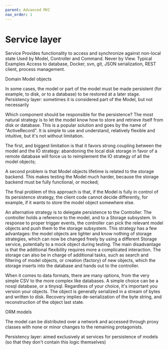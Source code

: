 ```yaml
---
parent: Advanced MVC
nav_order: 1
---
```

# Service layer

Service
Provides functionality to access and synchronize against non-local state
Used by Model, Controller and Command. Never by View.
Typical Examples
Access to database, Docker, svn, git,
JSON serialization, REST client, process management.


 Domain Model objects 

In some cases, the model or part of the model must be made persistent (for
example, to disk, or to a database) to be restored at a later stage.
Persistency layer: sometimes it is considered part of the Model, but not necessarily



Which component should be
responsible for the persistence?  The most natural strategy is to let the model
know how to store and retrieve itself from disk or database.  This is a popular
solution and goes by the name of "ActiveRecord". It is simple to use and
understand, relatively flexible and intuitive, but it's not without limitation.

The first, and biggest limitation is that it favors strong coupling between the
model and the IO strategy: abandoning the local disk storage in favor of a
remote database will force us to reimplement the IO strategy of all the model
objects; 

A second problem is that Model objects lifetime is related to the storage
backend. This makes testing the Model much harder, because the storage backend
must be fully functional, or mocked; 

The final problem of this approach is that, if the Model is fully in control of
its persistence strategy, the client code cannot decide differently, for
example, if it wants to  store the model object somewhere else.  

An alternative strategy is to delegate persistence to the Controller. The
controller holds a reference to the model, and to a Storage subsystem. In
response to proper trigger events, the controller can pick the relevant model
objects and push them to the storage subsystem. This strategy has a few
advantages: the model objects are lighter and know nothing of storage
strategies, which can now be changed freely by using a different Storage
service, potentially to a mock object during testing. The main disadvantage is
that the additional flexibility requires more a complicated interaction.  The
storage can also be in charge of additional tasks, such as search and filtering
of model objects, or creation (factory) of new objects, which the storage
inserts into the database and hands out to the controller.

When it comes to data formats, there are many options, from the very simple CSV
to the more complex like databases. A simple choice can be a nosql database, or
a tinysql. Regardless of your choice, it's important you version your objects.
The object is generally serialized in a stream of bytes and written to disk.
Recovery implies de-serialization of the byte string, and reconstruction of
the object last state.

ORM models



The model can be distributed over a network and accessed through proxy classes
with none or minor changes to the remaining protagonists. 

Persistency layer: aimed exclusively at services for persistence of models
(so that they don't contain this logic themselves)


